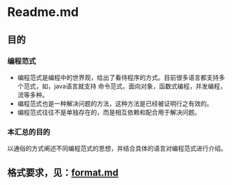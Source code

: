 # Readme.md

## 目的
### 编程范式
* 编程范式是编程中的世界观，给出了看待程序的方式。目前很多语言都支持多个范式，如，java语言就支持 命令范式，面向对象，函数式编程，并发编程，流等多种。  
* 编程范式也是一种解决问题的方法，这种方法是已经被证明行之有效的。  
* 编程范式往往不是单独存在的，而是相互依赖和配合用于解决问题。
### 本汇总的目的
以通俗的方式阐述不同编程范式的思想，并结合具体的语言对编程范式进行介绍。

## 格式要求，见：[format.md](https://github.com/wobocy/programming-paradigm/blob/dev/format.md)